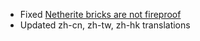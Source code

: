 * Fixed [Netherite bricks are not fireproof](https://github.com/Brandcraf06/Blockus/issues/305)
* Updated zh-cn, zh-tw, zh-hk translations
